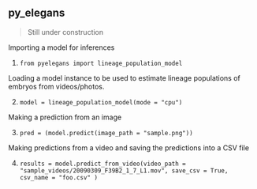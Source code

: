 ## py_elegans 

> Still under construction

Importing a model for inferences 

1. `from pyelegans import lineage_population_model`

Loading a model instance to be used to estimate lineage populations of embryos from videos/photos.

2. `model = lineage_population_model(mode = "cpu")`

Making a prediction from an image

3. `pred = (model.predict(image_path = "sample.png"))`

Making predictions from a video and saving the predictions into a CSV file

4. `results = model.predict_from_video(video_path = "sample_videos/20090309_F39B2_1_7_L1.mov", save_csv = True, csv_name = "foo.csv" )
`
